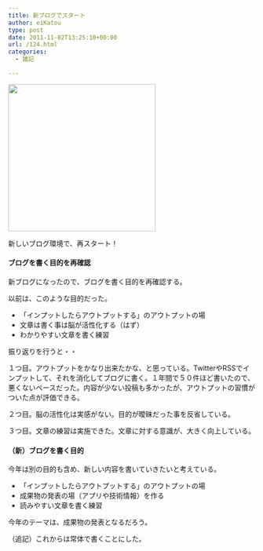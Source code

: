 ```yaml
---
title: 新ブログでスタート
author: eiKatou
type: post
date: 2011-11-02T13:25:10+00:00
url: /124.html
categories:
  - 雑記

---
```

[<img class="alignnone size-medium wp-image-151" title="myblog" src="http://eikatou.net/blog/wp-content/uploads/2011/11/20111102a-300x300.png" alt="" width="300" height="300" srcset="/uploads/2011/11/20111102a-300x300.png 300w, /uploads/2011/11/20111102a-150x150.png 150w, /uploads/2011/11/20111102a.png 499w" sizes="(max-width: 300px) 100vw, 300px" />][1]

新しいブログ環境で、再スタート！

#### ブログを書く目的を再確認

新ブログになったので、ブログを書く目的を再確認する。
  
以前は、このような目的だった。

<!--more-->

  * 「インプットしたらアウトプットする」のアウトプットの場
  * 文章は書く事は脳が活性化する（はず）
  * わかりやすい文章を書く練習

振り返りを行うと・・

１つ目。アウトプットをかなり出来たかな、と思っている。TwitterやRSSでインプットして、それを消化してブログに書く。１年間で５０件ほど書いたので、悪くないペースだった。内容が少ない投稿も多かったが、アウトプットの習慣がついた点が評価できる。
  
２つ目。脳の活性化は実感がない。目的が曖昧だった事を反省している。
  
３つ目。文章の練習は実施できた。文章に対する意識が、大きく向上している。

#### （新）ブログを書く目的

今年は別の目的も含め、新しい内容を書いていきたいと考えている。

  * 「インプットしたらアウトプットする」のアウトプットの場
  * 成果物の発表の場（アプリや技術情報）を作る
  * 読みやすい文章を書く練習

今年のテーマは、成果物の発表となるだろう。

（追記）これからは常体で書くことにした。

 [1]: http://eikatou.net/blog/wp-content/uploads/2011/11/20111102a.png
